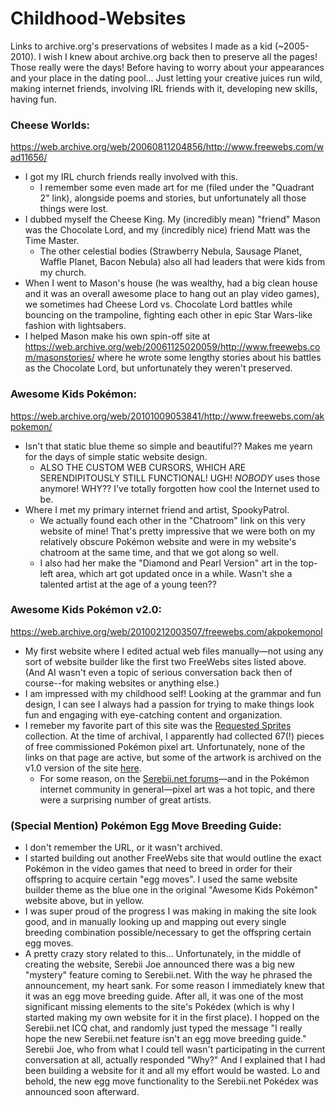 # Childhood-Websites
Links to archive.org's preservations of websites I made as a kid (~2005-2010). I wish I knew about archive.org back then to preserve all the pages! Those really were the days! Before having to worry about your appearances and your place in the dating pool... Just letting your creative juices run wild, making internet friends, involving IRL friends with it, developing new skills, having fun.

### Cheese Worlds:
https://web.archive.org/web/20060811204856/http://www.freewebs.com/wad11656/
 - I got my IRL church friends really involved with this.
    - I remember some even made art for me (filed under the "Quadrant 2" link), alongside poems and stories, but unfortunately all those things were lost.
 - I dubbed myself the Cheese King. My (incredibly mean) "friend" Mason was the Chocolate Lord, and my (incredibly nice) friend Matt was the Time Master.
    - The other celestial bodies (Strawberry Nebula, Sausage Planet, Waffle Planet, Bacon Nebula) also all had leaders that were kids from my church.
 - When I went to Mason's house (he was wealthy, had a big clean house and it was an overall awesome place to hang out an play video games), we sometimes had Cheese Lord vs. Chocolate Lord battles while bouncing on the trampoline, fighting each other in epic Star Wars-like fashion with lightsabers.
 - I helped Mason make his own spin-off site at https://web.archive.org/web/20061125020059/http://www.freewebs.com/masonstories/ where he wrote some lengthy stories about his battles as the Chocolate Lord, but unfortunately they weren't preserved.

### Awesome Kids Pokémon:
https://web.archive.org/web/20101009053841/http://www.freewebs.com/akpokemon/
- Isn't that static blue theme so simple and beautiful?? Makes me yearn for the days of simple static website design.
   - ALSO THE CUSTOM WEB CURSORS, WHICH ARE SERENDIPITOUSLY STILL FUNCTIONAL! UGH! *NOBODY* uses those anymore! WHY?? I've totally forgotten how cool the Internet used to be.
- Where I met my primary internet friend and artist, SpookyPatrol.  
   - We actually found each other in the "Chatroom" link on this very website of mine! That's pretty impressive that we were both on my relatively obscure Pokémon website and were in my website's chatroom at the same time, and that we got along so well.
   - I also had her make the "Diamond and Pearl Version" art in the top-left area, which art got updated once in a while. Wasn't she a talented artist at the age of a young teen??
   
### Awesome Kids Pokémon v2.0:
https://web.archive.org/web/20100212003507/freewebs.com/akpokemonol
- My first website where I edited actual web files manually—not using any sort of website builder like the first two FreeWebs sites listed above. (And AI wasn't even a topic of serious conversation back then of course--for making websites or anything else.)
- I am impressed with my childhood self! Looking at the grammar and fun design, I can see I always had a passion for trying to make things look fun and engaging with eye-catching content and organization.
- I remeber my favorite part of this site was the [Requested Sprites](https://web.archive.org/web/20090625214207/http://www.freewebs.com/akpokemonol/Images%20and%20Sprites/Sprites/RequestedSprites.htm) collection. At the time of archival, I apparently had collected 67(!) pieces of free commissioned Pokémon pixel art. Unfortunately, none of the links on that page are active, but some of the artwork is archived on the v1.0 version of the site [here](https://web.archive.org/web/20100922051957/http://akpokemon.webs.com/imagesandsprites.htm).
   - For some reason, on the [Serebii.net forums](https://forums.serebii.net/)—and in the Pokémon internet community in general—pixel art was a hot topic, and there were a surprising number of great artists.

### (Special Mention) Pokémon Egg Move Breeding Guide:
- I don't remember the URL, or it wasn't archived.
- I started building out another FreeWebs site that would outline the exact Pokémon in the video games that need to breed in order for their offspring to acquire certain "egg moves". I used the same website builder theme as the blue one in the original "Awesome Kids Pokémon" website above, but in yellow.
- I was super proud of the progress I was making in making the site look good, and in manually looking up and mapping out every single breeding combination possible/necessary to get the offspring certain egg moves.
- A pretty crazy story related to this... Unfortunately, in the middle of creating the website, Serebii Joe announced there was a big new "mystery" feature coming to Serebii.net. With the way he phrased the announcement, my heart sank. For some reason I immediately knew that it was an egg move breeding guide. After all, it was one of the most significant missing elements to the site's Pokédex (which is why I started making my own website for it in the first place). I hopped on the Serebii.net ICQ chat, and randomly just typed the message "I really hope the new Serebii.net feature isn't an egg move breeding guide." Serebii Joe, who from what I could tell wasn't participating in the current conversation at all, actually responded "Why?" And I explained that I had been building a website for it and all my effort would be wasted. Lo and behold, the new egg move functionality to the Serebii.net Pokédex was announced soon afterward.
